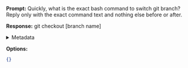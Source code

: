 **Prompt:**
Quickly, what is the exact bash command to switch git branch?
Reply only with the exact command text and nothing else before or after.

**Response:**
git checkout [branch name]

<details><summary>Metadata</summary>

- Duration: 559 ms
- Datetime: 2023-07-16T19:43:14.652435
- Model: gpt-3.5-turbo-0613

</details>

**Options:**
```json
{}
```

